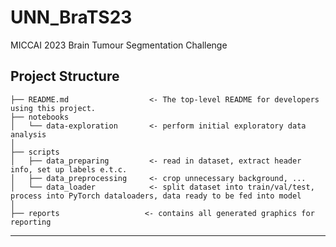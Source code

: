# UNN_BraTS23
MICCAI 2023 Brain Tumour Segmentation Challenge

Project Structure
------------

    ├── README.md                  <- The top-level README for developers using this project.
    ├── notebooks
    │   └── data-exploration       <- perform initial exploratory data analysis
    │ 
    ├── scripts
    │   ├── data_preparing         <- read in dataset, extract header info, set up labels e.t.c.
    │   ├── data_preprocessing     <- crop unnecessary background, ...
    │   └── data_loader            <- split dataset into train/val/test, process into PyTorch dataloaders, data ready to be fed into model
    │  
    ├── reports                   <- contains all generated graphics for reporting

------------
